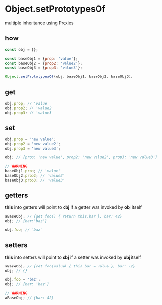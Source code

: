 # Object.setPrototypesOf
multiple inheritance using Proxies

## how
```js
const obj = {};

const baseObj1 = {prop: 'value'};
const baseObj2 = {prop2: 'value2'};
const baseObj3 = {prop3: 'value3'};

Object.setPrototypesOf(obj, baseObj1, baseObj2, baseObj3);
```

## get
```js
obj.prop; // 'value
obj.prop2; // 'value2
obj.prop3; // 'value3
```

## set
```js
obj.prop = 'new value';
obj.prop2 = 'new value2';
obj.prop3 = 'new value3';

obj; // {prop: 'new value', prop2: 'new value2', prop3: 'new value3'}

// WARNING
baseObj1.prop; // 'value'
baseObj2.prop2; // 'value2'
baseObj3.prop3; // 'value3'
```

## getters
**this** into getters will point to **obj** if a getter was invoked by **obj** itself
```js
aBaseObj; // {get foo() { return this.bar }, bar: 42}
obj; // {bar:'baz'}

obj.foo; // 'baz'
```

## setters
**this** into setters will point to **obj** if a setter was invoked by **obj** itself
```js
aBaseObj; // {set foo(value) { this.bar = value }, bar: 42}
obj; // {}

obj.foo = 'baz';
obj; // {bar: 'baz'}

// WARNING
aBaseObj; // {bar: 42}
```
